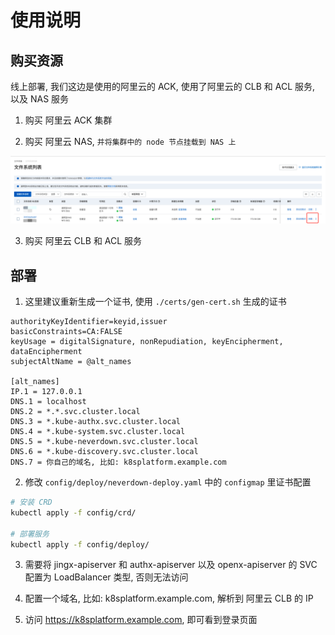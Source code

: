 # 使用说明

## 购买资源

线上部署, 我们这边是使用的阿里云的 ACK, 使用了阿里云的 CLB 和 ACL 服务, 以及 NAS 服务

1. 购买 阿里云 ACK 集群

2. 购买 阿里云 NAS, `并将集群中的 node 节点挂载到 NAS 上`

![aliyun_nas](./doc/aliyun_nas.png)

3. 购买 阿里云 CLB 和 ACL 服务

## 部署

1. 这里建议重新生成一个证书, 使用 `./certs/gen-cert.sh` 生成的证书

```ext
authorityKeyIdentifier=keyid,issuer
basicConstraints=CA:FALSE
keyUsage = digitalSignature, nonRepudiation, keyEncipherment, dataEncipherment
subjectAltName = @alt_names

[alt_names]
IP.1 = 127.0.0.1
DNS.1 = localhost
DNS.2 = *.*.svc.cluster.local
DNS.3 = *.kube-authx.svc.cluster.local
DNS.4 = *.kube-system.svc.cluster.local
DNS.5 = *.kube-neverdown.svc.cluster.local
DNS.6 = *.kube-discovery.svc.cluster.local
DNS.7 = 你自己的域名, 比如: k8splatform.example.com
```

2. 修改 `config/deploy/neverdown-deploy.yaml` 中的 `configmap` 里证书配置

```sh
# 安装 CRD
kubectl apply -f config/crd/

# 部署服务
kubectl apply -f config/deploy/
```

3. 需要将 jingx-apiserver 和 authx-apiserver 以及 openx-apiserver 的 SVC 配置为 LoadBalancer 类型, 否则无法访问

4. 配置一个域名, 比如: k8splatform.example.com, 解析到 阿里云 CLB 的 IP

5. 访问 https://k8splatform.example.com, 即可看到登录页面

